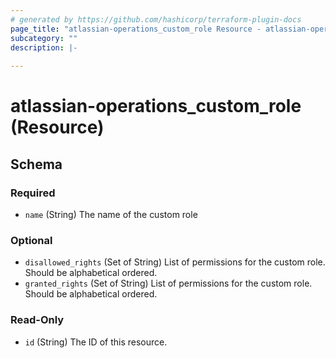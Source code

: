 ```yaml
---
# generated by https://github.com/hashicorp/terraform-plugin-docs
page_title: "atlassian-operations_custom_role Resource - atlassian-operations"
subcategory: ""
description: |-
  
---
```


# atlassian-operations_custom_role (Resource)





<!-- schema generated by tfplugindocs -->
## Schema

### Required

- `name` (String) The name of the custom role

### Optional

- `disallowed_rights` (Set of String) List of permissions for the custom role. Should be alphabetical ordered.
- `granted_rights` (Set of String) List of permissions for the custom role. Should be alphabetical ordered.

### Read-Only

- `id` (String) The ID of this resource.
